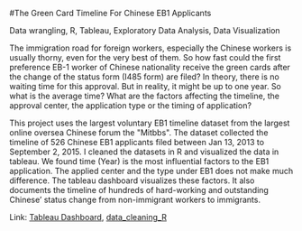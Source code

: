 #The Green Card Timeline For Chinese EB1 Applicants

Data wrangling, R, Tableau, Exploratory Data Analysis, Data Visualization


The immigration road for foreign workers, especially the Chinese workers is usually thorny, even for the very best of them. So how fast could the first preference EB-1 worker of Chinese nationality receive the green cards after the change of the status form (I485 form) are filed?  In theory, there is no waiting time for this approval. But in reality, it might be up to one year. So what is the average time? What are the factors affecting the timeline, the approval center, the application type or the timing of application? 

This project uses the largest voluntary EB1 timeline dataset from the largest online oversea Chinese forum the "Mitbbs". The dataset collected the timeline of 526 Chinese EB1 applicants filed between Jan 13, 2013 to September 2, 2015. I cleaned the  datasets in R and visualized the data in tableau. We found time (Year) is the most influential factors to the EB1 application. The applied center and the type under EB1 does not make much difference. The tableau dashboard visualizes these factors. It also documents the timeline of hundreds of hard-working and outstanding Chinese’ status change from non-immigrant workers to immigrants.

Link:
[Tableau Dashboard](https://public.tableau.com/views/tableau_green_card/TheChineseEmployeeRoadtoGreenCardTimelineofEB1Applicants?:embed=y&:display_count=yes&:showTabs=y),
[data_cleaning_R](https://github.com/saraheshuang/Data-Analysis-Project/blob/master/The%20Green%20Card%20Timeline%20for%20Chinese%20EB1%20Applicants/data_cleaning.R)
